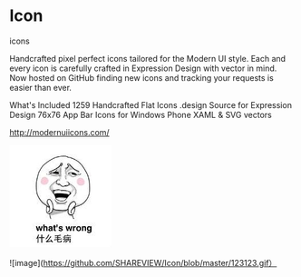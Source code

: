 # Icon
icons


Handcrafted pixel perfect icons tailored for the Modern UI style. Each and every icon is carefully crafted in Expression Design with vector in mind. Now hosted on GitHub finding new icons and tracking your requests is easier than ever.

What's Included
1259 Handcrafted Flat Icons
.design Source for Expression Design
76x76 App Bar Icons for Windows Phone
XAML & SVG vectors

http://modernuiicons.com/


![image](https://github.com/AngelSXD/sxd_first_repository/blob/master/images/20160615165142.png)

![image](https://github.com/SHAREVIEW/Icon/blob/master/123123.gif）
